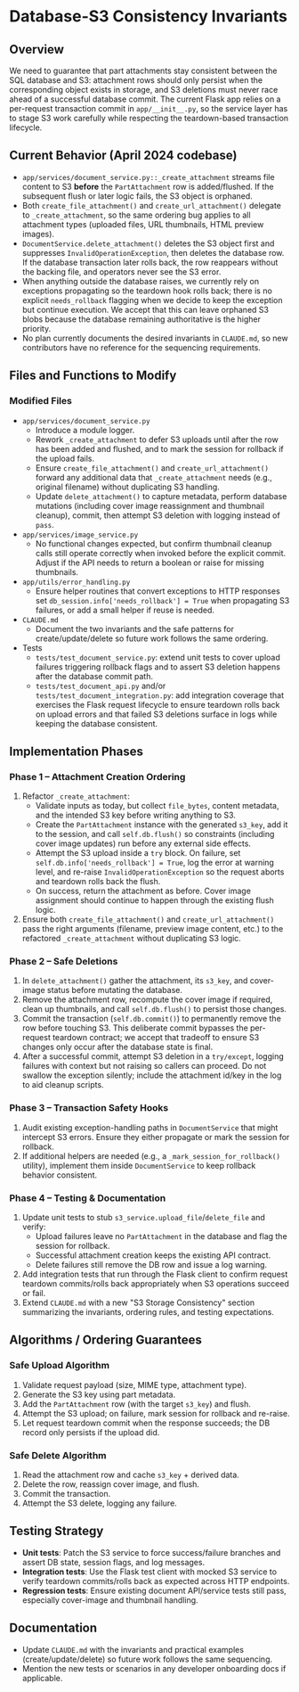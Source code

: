 # Database-S3 Consistency Invariants

## Overview
We need to guarantee that part attachments stay consistent between the SQL database and S3: attachment rows should only persist when the corresponding object exists in storage, and S3 deletions must never race ahead of a successful database commit. The current Flask app relies on a per-request transaction commit in `app/__init__.py`, so the service layer has to stage S3 work carefully while respecting the teardown-based transaction lifecycle.

## Current Behavior (April 2024 codebase)
- `app/services/document_service.py::_create_attachment` streams file content to S3 **before** the `PartAttachment` row is added/flushed. If the subsequent flush or later logic fails, the S3 object is orphaned.
- Both `create_file_attachment()` and `create_url_attachment()` delegate to `_create_attachment`, so the same ordering bug applies to all attachment types (uploaded files, URL thumbnails, HTML preview images).
- `DocumentService.delete_attachment()` deletes the S3 object first and suppresses `InvalidOperationException`, then deletes the database row. If the database transaction later rolls back, the row reappears without the backing file, and operators never see the S3 error.
- When anything outside the database raises, we currently rely on exceptions propagating so the teardown hook rolls back; there is no explicit `needs_rollback` flagging when we decide to keep the exception but continue execution. We accept that this can leave orphaned S3 blobs because the database remaining authoritative is the higher priority.
- No plan currently documents the desired invariants in `CLAUDE.md`, so new contributors have no reference for the sequencing requirements.

## Files and Functions to Modify
### Modified Files
- `app/services/document_service.py`
  - Introduce a module logger.
  - Rework `_create_attachment` to defer S3 uploads until after the row has been added and flushed, and to mark the session for rollback if the upload fails.
  - Ensure `create_file_attachment()` and `create_url_attachment()` forward any additional data that `_create_attachment` needs (e.g., original filename) without duplicating S3 handling.
  - Update `delete_attachment()` to capture metadata, perform database mutations (including cover image reassignment and thumbnail cleanup), commit, then attempt S3 deletion with logging instead of `pass`.
- `app/services/image_service.py`
  - No functional changes expected, but confirm thumbnail cleanup calls still operate correctly when invoked before the explicit commit. Adjust if the API needs to return a boolean or raise for missing thumbnails.
- `app/utils/error_handling.py`
  - Ensure helper routines that convert exceptions to HTTP responses set `db_session.info['needs_rollback'] = True` when propagating S3 failures, or add a small helper if reuse is needed.
- `CLAUDE.md`
  - Document the two invariants and the safe patterns for create/update/delete so future work follows the same ordering.
- Tests
  - `tests/test_document_service.py`: extend unit tests to cover upload failures triggering rollback flags and to assert S3 deletion happens after the database commit path.
  - `tests/test_document_api.py` and/or `tests/test_document_integration.py`: add integration coverage that exercises the Flask request lifecycle to ensure teardown rolls back on upload errors and that failed S3 deletions surface in logs while keeping the database consistent.

## Implementation Phases
### Phase 1 – Attachment Creation Ordering
1. Refactor `_create_attachment`:
   - Validate inputs as today, but collect `file_bytes`, content metadata, and the intended S3 key before writing anything to S3.
   - Create the `PartAttachment` instance with the generated `s3_key`, add it to the session, and call `self.db.flush()` so constraints (including cover image updates) run before any external side effects.
   - Attempt the S3 upload inside a `try` block. On failure, set `self.db.info['needs_rollback'] = True`, log the error at warning level, and re-raise `InvalidOperationException` so the request aborts and teardown rolls back the flush.
   - On success, return the attachment as before. Cover image assignment should continue to happen through the existing flush logic.
2. Ensure both `create_file_attachment()` and `create_url_attachment()` pass the right arguments (filename, preview image content, etc.) to the refactored `_create_attachment` without duplicating S3 logic.

### Phase 2 – Safe Deletions
1. In `delete_attachment()` gather the attachment, its `s3_key`, and cover-image status before mutating the database.
2. Remove the attachment row, recompute the cover image if required, clean up thumbnails, and call `self.db.flush()` to persist those changes.
3. Commit the transaction (`self.db.commit()`) to permanently remove the row before touching S3. This deliberate commit bypasses the per-request teardown contract; we accept that tradeoff to ensure S3 changes only occur after the database state is final.
4. After a successful commit, attempt S3 deletion in a `try/except`, logging failures with context but not raising so callers can proceed. Do not swallow the exception silently; include the attachment id/key in the log to aid cleanup scripts.

### Phase 3 – Transaction Safety Hooks
1. Audit existing exception-handling paths in `DocumentService` that might intercept S3 errors. Ensure they either propagate or mark the session for rollback.
2. If additional helpers are needed (e.g., a `_mark_session_for_rollback()` utility), implement them inside `DocumentService` to keep rollback behavior consistent.

### Phase 4 – Testing & Documentation
1. Update unit tests to stub `s3_service.upload_file`/`delete_file` and verify:
   - Upload failures leave no `PartAttachment` in the database and flag the session for rollback.
   - Successful attachment creation keeps the existing API contract.
   - Delete failures still remove the DB row and issue a log warning.
2. Add integration tests that run through the Flask client to confirm request teardown commits/rolls back appropriately when S3 operations succeed or fail.
3. Extend `CLAUDE.md` with a new "S3 Storage Consistency" section summarizing the invariants, ordering rules, and testing expectations.

## Algorithms / Ordering Guarantees
### Safe Upload Algorithm
1. Validate request payload (size, MIME type, attachment type).
2. Generate the S3 key using part metadata.
3. Add the `PartAttachment` row (with the target `s3_key`) and flush.
4. Attempt the S3 upload; on failure, mark session for rollback and re-raise.
5. Let request teardown commit when the response succeeds; the DB record only persists if the upload did.

### Safe Delete Algorithm
1. Read the attachment row and cache `s3_key` + derived data.
2. Delete the row, reassign cover image, and flush.
3. Commit the transaction.
4. Attempt the S3 delete, logging any failure.

## Testing Strategy
- **Unit tests**: Patch the S3 service to force success/failure branches and assert DB state, session flags, and log messages.
- **Integration tests**: Use the Flask test client with mocked S3 service to verify teardown commits/rolls back as expected across HTTP endpoints.
- **Regression tests**: Ensure existing document API/service tests still pass, especially cover-image and thumbnail handling.

## Documentation
- Update `CLAUDE.md` with the invariants and practical examples (create/update/delete) so future work follows the same sequencing.
- Mention the new tests or scenarios in any developer onboarding docs if applicable.
